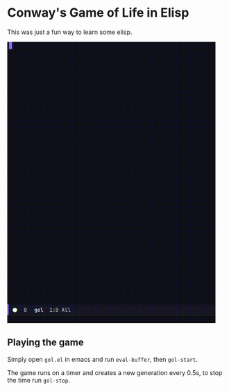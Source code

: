# Conway's Game of Life in Elisp

This was just a fun way to learn some elisp.

![emacs-game-of-life](./emacs-game-of-life.gif)

## Playing the game

Simply open `gol.el` in emacs and run `eval-buffer`, then `gol-start`.

The game runs on a timer and creates a new generation every 0.5s, to
stop the time run `gol-stop`.
